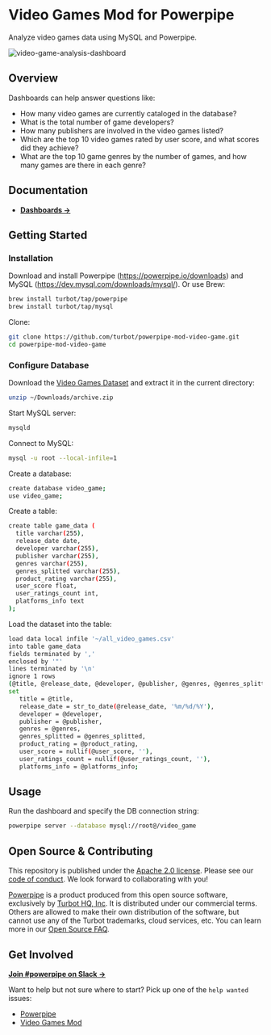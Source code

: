 # Video Games Mod for Powerpipe

Analyze video games data using MySQL and Powerpipe.

![video-game-analysis-dashboard](https://github.com/turbot/powerpipe-mod-video-game/assets/78197905/7374720a-84fd-44fe-9f9f-974e23b8e6a5)

## Overview

Dashboards can help answer questions like:

- How many video games are currently cataloged in the database?
- What is the total number of game developers?
- How many publishers are involved in the video games listed?
- Which are the top 10 video games rated by user score, and what scores did they achieve?
- What are the top 10 game genres by the number of games, and how many games are there in each genre?

## Documentation

- **[Dashboards →](https://hub.powerpipe.io/mods/turbot/videogames/dashboards)**

## Getting Started

### Installation

Download and install Powerpipe (https://powerpipe.io/downloads) and MySQL (https://dev.mysql.com/downloads/mysql/). Or use Brew:

```sh
brew install turbot/tap/powerpipe
brew install turbot/tap/mysql
```

Clone:

```sh
git clone https://github.com/turbot/powerpipe-mod-video-game.git
cd powerpipe-mod-video-game
```

### Configure Database

Download the [Video Games Dataset](https://www.kaggle.com/datasets/beridzeg45/video-games) and extract it in the current directory:

```sh
unzip ~/Downloads/archive.zip
```

Start MySQL server:

```sh
mysqld
```

Connect to MySQL:

```sh
mysql -u root --local-infile=1
```

Create a database:

```sh
create database video_game;
use video_game;
```

Create a table:

```sh
create table game_data (
  title varchar(255),
  release_date date,
  developer varchar(255),
  publisher varchar(255),
  genres varchar(255),
  genres_splitted varchar(255),
  product_rating varchar(255),
  user_score float,
  user_ratings_count int,
  platforms_info text
);
```

Load the dataset into the table:

```sh
load data local infile '~/all_video_games.csv'
into table game_data
fields terminated by ','
enclosed by '"'
lines terminated by '\n'
ignore 1 rows
(@title, @release_date, @developer, @publisher, @genres, @genres_splitted, @product_rating, @user_score, @user_ratings_count, @platforms_info)
set
   title = @title,
   release_date = str_to_date(@release_date, '%m/%d/%Y'),
   developer = @developer,
   publisher = @publisher,
   genres = @genres,
   genres_splitted = @genres_splitted,
   product_rating = @product_rating,
   user_score = nullif(@user_score, ''),
   user_ratings_count = nullif(@user_ratings_count, ''),
   platforms_info = @platforms_info;
```

## Usage

Run the dashboard and specify the DB connection string:

```sh
powerpipe server --database mysql://root@/video_game
```

## Open Source & Contributing

This repository is published under the [Apache 2.0 license](https://www.apache.org/licenses/LICENSE-2.0). Please see our [code of conduct](https://github.com/turbot/.github/blob/main/CODE_OF_CONDUCT.md). We look forward to collaborating with you!

[Powerpipe](https://powerpipe.io) is a product produced from this open source software, exclusively by [Turbot HQ, Inc](https://turbot.com). It is distributed under our commercial terms. Others are allowed to make their own distribution of the software, but cannot use any of the Turbot trademarks, cloud services, etc. You can learn more in our [Open Source FAQ](https://turbot.com/open-source).

## Get Involved

**[Join #powerpipe on Slack →](https://powerpipe.io/community/join)**

Want to help but not sure where to start? Pick up one of the `help wanted` issues:

- [Powerpipe](https://github.com/turbot/powerpipe/labels/help%20wanted)
- [Video Games Mod](https://github.com/turbot/powerpipe-mod-video-game/labels/help%20wanted)
